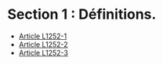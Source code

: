 # Section 1 : Définitions.

* [Article L1252-1](./LEGIARTI000006901318.md)
* [Article L1252-2](./LEGIARTI000006901319.md)
* [Article L1252-3](./LEGIARTI000006901320.md)
